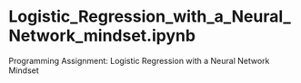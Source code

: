 # Logistic_Regression_with_a_Neural_Network_mindset.ipynb
Programming Assignment: Logistic Regression with a Neural Network Mindset
